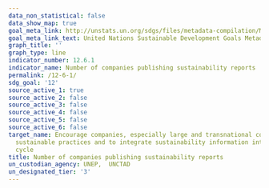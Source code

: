 ```yaml
---
data_non_statistical: false
data_show_map: true
goal_meta_link: http://unstats.un.org/sdgs/files/metadata-compilation/Metadata-Goal-12.pdf
goal_meta_link_text: United Nations Sustainable Development Goals Metadata (pdf 782kB)
graph_title: ''
graph_type: line
indicator_number: 12.6.1
indicator_name: Number of companies publishing sustainability reports
permalink: /12-6-1/
sdg_goal: '12'
source_active_1: true
source_active_2: false
source_active_3: false
source_active_4: false
source_active_5: false
source_active_6: false
target_name: Encourage companies, especially large and transnational companies, to adopt
  sustainable practices and to integrate sustainability information into their reporting
  cycle
title: Number of companies publishing sustainability reports
un_custodian_agency: UNEP,  UNCTAD
un_designated_tier: '3'
---
```

